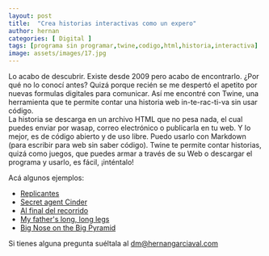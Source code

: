 ```yaml
---
layout: post
title:  "Crea historias interactivas como un expero"
author: hernan
categories: [ Digital ]
tags: [programa sin programar,twine,codigo,html,historia,interactiva]
image: assets/images/17.jpg
---
```

Lo acabo de descubrir. Existe desde 2009 pero acabo de encontrarlo. ¿Por qué no lo conocí antes? 
Quizá porque recién se me despertó el apetito por nuevas formulas digitales para comunicar.
Así me encontré con Twine, una herramienta que te permite contar una historia web in-te-rac-ti-va sin usar código.  
La historia se descarga en un archivo HTML que no pesa nada, el cual puedes enviar por wasap, correo electrónico o publicarla en tu web. 
Y lo mejor, es de código abierto y de uso libre. Puedo usarlo con Markdown (para escribir para web sin saber código). 
Twine te permite contar historias, quizá como juegos, que puedes armar a través de su Web o descargar el programa y usarlo, es fácil, ¡inténtalo!

Acá algunos ejemplos:

- [Replicantes](https://librojuegos.org/wp-content/uploads/2016/02/replicantes.html)
- [Secret agent Cinder](http://emilyryan.se/cinder.htm)
- [Al final del recorrido](http://guillermocrespi.com/recorrido.html)
- [My father's long, long legs](https://ztul.itch.io/mflll)
- [Big Nose on the Big Pyramid](https://andrewschultz.itch.io/big-nose-on-the-big-pyramid)

Si tienes alguna pregunta suéltala al [dm@hernangarciaval.com](mailto:dm@hernangarciaval.com) 
